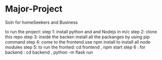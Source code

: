 # Major-Project
Soln for homeSeekers and Business

to run the project:
step 1: install python and and Nodejs in m/c
step 2: clone this repo 
step 3: inside the backen install all the packanges by using pip command
step 4: come to the frontend use npm install to install all node modules
step 5: to run the fronted: cd frontend , npm start
step 6 : for backend : cd backend , python -m flask run
